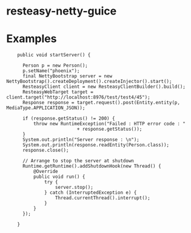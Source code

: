 # resteasy-netty-guice
# Examples

        public void startServer() {
        
          Person p = new Person();
          p.setName("phoenix");
          final NettyBootstrap server = new NettyBootstrap().createDeployment().createInjector().start();
          ResteasyClient client = new ResteasyClientBuilder().build();
          ResteasyWebTarget target = client.target("http://localhost:8976/test/test4/45");
          Response response = target.request().post(Entity.entity(p, MediaType.APPLICATION_JSON));
  
          if (response.getStatus() != 200) {
              throw new RuntimeException("Failed : HTTP error code : "
                              + response.getStatus());
          }
          System.out.println("Server response : \n");
          System.out.println(response.readEntity(Person.class));
          response.close();
          
          // Arrange to stop the server at shutdown
          Runtime.getRuntime().addShutdownHook(new Thread() {
              @Override
              public void run() {
                  try {
                      server.stop();
                  } catch (InterruptedException e) {
                      Thread.currentThread().interrupt();
                  }
              }
          });
          
        }
